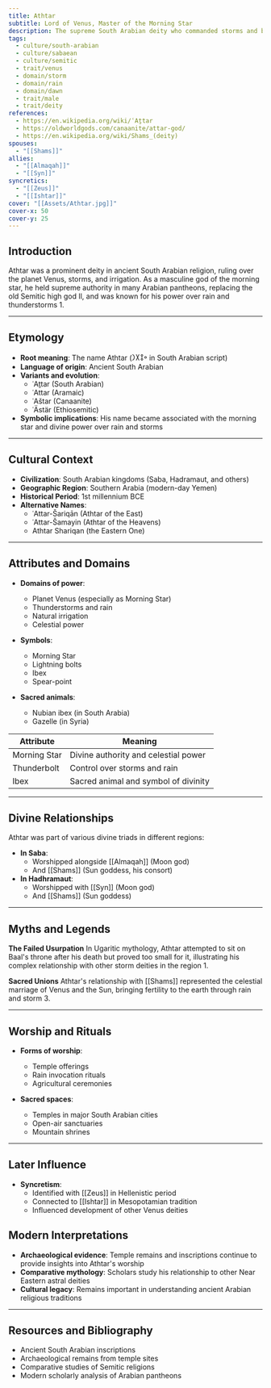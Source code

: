 ```yaml
---
title: Athtar
subtitle: Lord of Venus, Master of the Morning Star
description: The supreme South Arabian deity who commanded storms and brought life-giving rain from the heavens
tags:
  - culture/south-arabian
  - culture/sabaean
  - culture/semitic
  - trait/venus
  - domain/storm
  - domain/rain
  - domain/dawn
  - trait/male
  - trait/deity
references:
  - https://en.wikipedia.org/wiki/ʿAṯtar
  - https://oldworldgods.com/canaanite/attar-god/
  - https://en.wikipedia.org/wiki/Shams_(deity)
spouses:
  - "[[Shams]]"
allies:
  - "[[Almaqah]]"
  - "[[Syn]]"
syncretics:
  - "[[Zeus]]"
  - "[[Ishtar]]"
cover: "[[Assets/Athtar.jpg]]"
cover-x: 50
cover-y: 25
---
```

##  Introduction
Athtar was a prominent deity in ancient South Arabian religion, ruling over the planet Venus, storms, and irrigation. As a masculine god of the morning star, he held supreme authority in many Arabian pantheons, replacing the old Semitic high god Il, and was known for his power over rain and thunderstorms <mcreference link="https://en.wikipedia.org/wiki/ʿAṯtar" index="1">1</mcreference>.

---

## Etymology

- **Root meaning**: The name Athtar (𐩲𐩻𐩩𐩧 in South Arabian script)
- **Language of origin**: Ancient South Arabian
- **Variants and evolution**: 
  - ʿAṯtar (South Arabian)
  - ʿAttar (Aramaic)
  - ʿAštar (Canaanite)
  - ʿÄstär (Ethiosemitic)
- **Symbolic implications**: His name became associated with the morning star and divine power over rain and storms

---

##  Cultural Context

- **Civilization**: South Arabian kingdoms (Saba, Hadramaut, and others)
- **Geographic Region**: Southern Arabia (modern-day Yemen)
- **Historical Period**: 1st millennium BCE
- **Alternative Names**:
  - ʿAttar-Šariqān (Athtar of the East)
  - ʿAttar-Šamayin (Athtar of the Heavens)
  - Athtar Shariqan (the Eastern One)

---

## Attributes and Domains

- **Domains of power**: 
  - Planet Venus (especially as Morning Star)
  - Thunderstorms and rain
  - Natural irrigation
  - Celestial power

- **Symbols**: 
  - Morning Star
  - Lightning bolts
  - Ibex
  - Spear-point

- **Sacred animals**: 
  - Nubian ibex (in South Arabia)
  - Gazelle (in Syria)

| Attribute | Meaning |
|-----------|----------|
| Morning Star | Divine authority and celestial power |
| Thunderbolt | Control over storms and rain |
| Ibex | Sacred animal and symbol of divinity |

---

## Divine Relationships

Athtar was part of various divine triads in different regions:

- **In Saba**: 
  - Worshipped alongside [[Almaqah]] (Moon god)
  - And [[Shams]] (Sun goddess, his consort)
- **In Hadhramaut**:
  - Worshipped with [[Syn]] (Moon god)
  - And [[Shams]] (Sun goddess)

---

## Myths and Legends

**The Failed Usurpation**
In Ugaritic mythology, Athtar attempted to sit on Baal's throne after his death but proved too small for it, illustrating his complex relationship with other storm deities in the region <mcreference link="https://en.wikipedia.org/wiki/ʿAṯtar" index="1">1</mcreference>.

**Sacred Unions**
Athtar's relationship with [[Shams]] represented the celestial marriage of Venus and the Sun, bringing fertility to the earth through rain and storm <mcreference link="https://en.wikipedia.org/wiki/Shams_(deity)" index="3">3</mcreference>.

---

## Worship and Rituals

- **Forms of worship**: 
  - Temple offerings
  - Rain invocation rituals
  - Agricultural ceremonies

- **Sacred spaces**: 
  - Temples in major South Arabian cities
  - Open-air sanctuaries
  - Mountain shrines

---

## Later Influence

- **Syncretism**: 
  - Identified with [[Zeus]] in Hellenistic period
  - Connected to [[Ishtar]] in Mesopotamian tradition
  - Influenced development of other Venus deities

## Modern Interpretations

- **Archaeological evidence**: Temple remains and inscriptions continue to provide insights into Athtar's worship
- **Comparative mythology**: Scholars study his relationship to other Near Eastern astral deities
- **Cultural legacy**: Remains important in understanding ancient Arabian religious traditions

---

## Resources and Bibliography
- Ancient South Arabian inscriptions
- Archaeological remains from temple sites
- Comparative studies of Semitic religions
- Modern scholarly analysis of Arabian pantheons